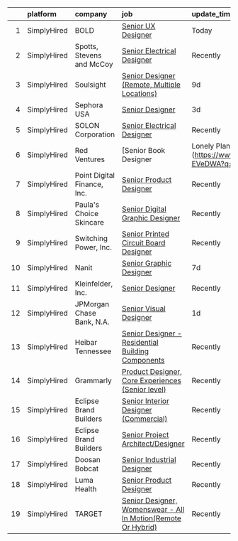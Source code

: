 

|    | platform    | company                     | job                                                                                                                                                                       | update_time   | location          |
|---:|:------------|:----------------------------|:--------------------------------------------------------------------------------------------------------------------------------------------------------------------------|:--------------|:------------------|
|  1 | SimplyHired | BOLD                        | [Senior UX Designer](https://www.simplyhired.com/job/Y2p5lQcPRgfe0HekeFA-9QaKJuDwq6AahM9FN3HLHylhYg1zwdrebQ?q=senior+designer)                                            | Today         | San Francisco, CA |
|  2 | SimplyHired | Spotts, Stevens and McCoy   | [Senior Electrical Designer](https://www.simplyhired.com/job/OUOe_ZaLwGQ389GUziG8nwD_B822G9L9scLXhGvIxYlL6e1NRnyWIg?q=senior+designer)                                    | Recently      | Reading, PA       |
|  3 | SimplyHired | Soulsight                   | [Senior Designer (Remote, Multiple Locations)](https://www.simplyhired.com/job/jvPiyDkQE75n2mVpF0v5Al54oeV6_t5UCK8LbERQKJ4mBP1G6fVOyA?q=senior+designer)                  | 9d            | Chicago, IL       |
|  4 | SimplyHired | Sephora USA                 | [Senior Designer](https://www.simplyhired.com/job/RAnXB8s82HAC5o8esF-_TZVjSAXAwFd3Ik8UM2WKeHAX3Zi10gAgNw?q=senior+designer)                                               | 3d            | San Francisco, CA |
|  5 | SimplyHired | SOLON Corporation           | [Senior Electrical Designer](https://www.simplyhired.com/job/jRhuRKNNSGKMJ2xB4WjCBXeATWM5poouJK1u3UWero-FNsDmmiYF5w?q=senior+designer)                                    | Recently      | Phoenix, AZ       |
|  6 | SimplyHired | Red Ventures                | [Senior Book Designer | Lonely Planet](https://www.simplyhired.com/job/j7LxULsgeYiYrXH9BYqkyTDPmsePHvPgzMpPUkD8fT7ksxE-EVeDWA?q=senior+designer)                          | 3d            | New York, NY      |
|  7 | SimplyHired | Point Digital Finance, Inc. | [Senior Product Designer](https://www.simplyhired.com/job/vJWVS7dnTYtj0DSw5_ziJd38EPxpvg8Wl2EQM5qhhbXLdbBK576RjQ?q=senior+designer)                                       | Recently      | Palo Alto, CA     |
|  8 | SimplyHired | Paula's Choice Skincare     | [Senior Digital Graphic Designer](https://www.simplyhired.com/job/bijPNlFtUhpXGfL_ZQ6SQODWWALt2m7wiFeB_8sd1fiSpeSnzqA_1Q?q=senior+designer)                               | Recently      | Seattle, WA       |
|  9 | SimplyHired | Switching Power, Inc.       | [Senior Printed Circuit Board Designer](https://www.simplyhired.com/job/EGkLTk7i5SF53cVrlY3I6dmm6nS3uV1BWXhFe21llvHv-p_TvSbCoA?q=senior+designer)                         | Recently      | Ronkonkoma, NY    |
| 10 | SimplyHired | Nanit                       | [Senior Graphic Designer](https://www.simplyhired.com/job/LovbDEs6pnZipJp1HYfEnJFZ8VfTzNUkTtJ-kv22gUM-v7BOMfN16A?q=senior+designer)                                       | 7d            | New York, NY      |
| 11 | SimplyHired | Kleinfelder, Inc.           | [Senior Designer](https://www.simplyhired.com/job/20TYhAxrjOQa227sSVOYvh0c4pVPRGyjcLq63s-jmUszkq7V-Tj7TA?q=senior+designer)                                               | Recently      | Dover, DE         |
| 12 | SimplyHired | JPMorgan Chase Bank, N.A.   | [Senior Visual Designer](https://www.simplyhired.com/job/NWKiskGBjGGx7sIvNbMsY9NgwDxGLBvrN11mXsTQNPs0XXerg2AZRA?q=senior+designer)                                        | 1d            | New York, NY      |
| 13 | SimplyHired | Heibar Tennessee            | [Senior Designer - Residential Building Components](https://www.simplyhired.com/job/LZNz9XFG3wNaY66UPqBKqeAY3BQmxjmYXYHekdoJ9RaImSvgmkDqpw?q=senior+designer)             | Recently      | Westmoreland, TN  |
| 14 | SimplyHired | Grammarly                   | [Product Designer, Core Experiences (Senior level)](https://www.simplyhired.com/job/gyQss9rR5-GSHUOLdzp3HydnRzkwm78ivUaVMqIEhU9FG60J2XsO5A?q=senior+designer)             | Recently      | San Francisco, CA |
| 15 | SimplyHired | Eclipse Brand Builders      | [Senior Interior Designer (Commercial)](https://www.simplyhired.com/job/O31U44uTvCk6Md1bmIgfETA3an8SYJZ4OGX3bWRyC4ZDMFwFD5AwCg?q=senior+designer)                         | Recently      | Suwanee, GA       |
| 16 | SimplyHired | Eclipse Brand Builders      | [Senior Project Architect/Designer](https://www.simplyhired.com/job/FjvorXWQp0IWIVl46O9yRKToTIS8RP19WqRWItKGudBf2r7jhoHoKA?q=senior+designer)                             | Recently      | Suwanee, GA       |
| 17 | SimplyHired | Doosan Bobcat               | [Senior Industrial Designer](https://www.simplyhired.com/job/t9gcUVNdYD9rFUci2nWQrqisloKpJ2SLm-MKmhdUTxyG4kpTA2nF5A?q=senior+designer)                                    | Recently      | Bismarck, ND      |
| 18 | SimplyHired | Luma Health                 | [Senior Product Designer](https://www.simplyhired.com/job/6V7TavgV2MUO99Xt8HmUhZprNlYw2F8XQInBANAwayr2FporjP44MA?q=senior+designer)                                       | Recently      | San Francisco, CA |
| 19 | SimplyHired | TARGET                      | [Senior Designer, Womenswear - All In Motion(Remote Or Hybrid)](https://www.simplyhired.com/job/fQYXGI894wf_QoZVtvAilY51D3gqqvcloGKLSzt0H51cF_iO0WqwSw?q=senior+designer) | Recently      | Minneapolis, MN   |